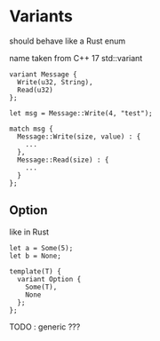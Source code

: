 # Variants

should behave like a Rust enum

name taken from C++ 17 std::variant

```
variant Message {
  Write(u32, String),
  Read(u32)
};
```

```
let msg = Message::Write(4, "test");

match msg {
  Message::Write(size, value) : {
    ...
  },
  Message::Read(size) : {
    ...
  }
};
```

## Option

like in Rust

```
let a = Some(5);
let b = None;
```


```
template(T) {
  variant Option {
    Some(T),
    None
  };
};
```

TODO : generic ???